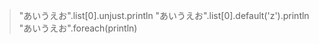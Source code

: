 > "あいうえお".list[0].unjust.println
> "あいうえお".list[0].default('z').println
> "あいうえお".foreach(println)

